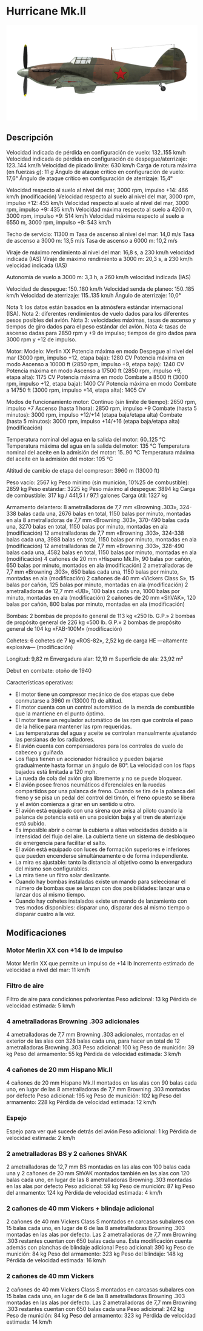 # Hurricane Mk.II

![hurricanemkii](../images/hurricanemkii.png)

## Descripción

Velocidad indicada de pérdida en configuración de vuelo: 132..155 km/h
Velocidad indicada de pérdida en configuración de despegue/aterrizaje: 123..144 km/h
Velocidad de picado límite: 630 km/h
Carga de rotura máxima (en fuerzas <i>g</i>): 11 <i>g</i>
Ángulo de ataque crítico en configuración de vuelo: 17,6°
Ángulo de ataque crítico en configuración de aterrizaje: 15,4°

Velocidad respecto al suelo al nivel del mar, 3000 rpm, impulso +14: 466 km/h (modificación)
Velocidad respecto al suelo al nivel del mar, 3000 rpm, impulso +12: 455 km/h
Velocidad respecto al suelo al nivel del mar, 3000 rpm, impulso +9: 435 km/h
Velocidad máxima respecto al suelo a 4200 m, 3000 rpm, impulso +9: 514 km/h
Velocidad máxima respecto al suelo a 6550 m, 3000 rpm, impulso +9: 543 km/h

Techo de servicio: 11300 m
Tasa de ascenso al nivel del mar: 14,0 m/s
Tasa de ascenso a 3000 m: 13,5 m/s
Tasa de ascenso a 6000 m: 10,2 m/s

Viraje de máximo rendimiento al nivel del mar: 16,8 s, a 230 km/h velocidad indicada (IAS)
Viraje de máximo rendimiento a 3000 m: 20,3 s, a 230 km/h velocidad indicada (IAS)

Autonomía de vuelo a 3000 m: 3,3 h, a 260 km/h velocidad indicada (IAS)

Velocidad de despegue: 150..180 km/h
Velocidad senda de planeo: 150..185 km/h
Velocidad de aterrizaje: 115..135 km/h
Ángulo de aterrizaje: 10,0°

Nota 1: los datos están basados en la atmósfera estándar internacional (ISA).
Nota 2: diferentes rendimientos de vuelo dados para los diferentes pesos posibles del avión.
Nota 3: velocidades máximas, tasas de ascenso y tiempos de giro dados para el peso estándar del avión.
Nota 4: tasas de ascenso dadas para 2850 rpm y +9 de impulso; tiempos de giro dados para 3000 rpm y +12 de impulso.

Motor:
Modelo: Merlin XX
Potencia máxima en modo Despegue al nivel del mar (3000 rpm, impulso +12, etapa baja): 1280 CV
Potencia máxima en modo Ascenso a 10000 ft (2850 rpm, impulso +9, etapa baja): 1240 CV
Potencia máxima en modo Ascenso a 17500 ft (2850 rpm, impulso +9, etapa alta): 1175 CV
Potencia máxima en modo Combate a 8500 ft (3000 rpm, impulso +12, etapa baja): 1400 CV
Potencia máxima en modo Combate a 14750 ft (3000 rpm, impulso +14, etapa alta): 1405 CV

Modos de funcionamiento motor:
Continuo (sin límite de tiempo): 2650 rpm, impulso +7
Ascenso (hasta 1 hora): 2850 rpm, impulso +9
Combate (hasta 5 minutos): 3000 rpm, impulso +12/+14 (etapa baja/etapa alta)
Combate (hasta 5 minutos): 3000 rpm, impulso +14/+16 (etapa baja/etapa alta) (modificación)

Temperatura nominal del agua en la salida del motor: 60..125 °C
Temperatura máxima del agua en la salida del motor: 135 °C
Temperatura nominal del aceite en la admisión del motor: 15..90 °C
Temperatura máxima del aceite en la admisión del motor: 105 °C

Altitud de cambio de etapa del compresor: 3960 m (13000 ft)

Peso vacío: 2567 kg
Peso mínimo (sin munición, 10%25 de combustible): 2859 kg
Peso estándar: 3225 kg
Peso máximo al despegue: 3894 kg
Carga de combustible: 317 kg / 441,5 l / 97,1 galones
Carga útil: 1327 kg

Armamento delantero:
8 ametralladoras de 7,7 mm «Browning .303», 324-338 balas cada una, 2676 balas en total, 1150 balas por minuto, montadas en ala
8 ametralladoras de 7,7 mm «Browning .303», 370-490 balas cada una, 3270 balas en total, 1150 balas por minuto, montadas en ala (modificación)
12 ametralladoras de 7,7 mm «Browning .303», 324-338 balas cada una, 3988 balas en total, 1150 balas por minuto, montadas en ala (modificación)
12 ametralladoras de 7,7 mm «Browning .303», 328-490 balas cada una, 4582 balas en total, 1150 balas por minuto, montadas en ala (modificación)
4 cañones de 20 mm «Hispano Mk.II», 90 balas por cañón, 650 balas por minuto, montados en ala (modificación)
2 ametralladoras de 7,7 mm «Browning .303», 650 balas cada una, 1150 balas por minuto, montadas en ala (modificación)
2 cañones de 40 mm «Vickers Class S», 15 balas por cañón, 125 balas por minuto, montadas en ala (modificación)
2 ametralladoras de 12,7 mm «UB», 100 balas cada una, 1000 balas por minuto, montadas en ala (modificación)
2 cañones de 20 mm «ShVAK», 120 balas por cañón, 800 balas por minuto, montadas en ala (modificación)

Bombas:
2 bombas de propósito general de 113 kg «250 lb. G.P.»
2 bombas de propósito general de 226 kg «500 lb. G.P.»
2 bombas de propósito general de 104 kg «FAB-100M» (modificación)

Cohetes:
6 cohetes de 7 kg «ROS-82», 2,52 kg de carga HE —altamente explosiva— (modificación)

Longitud: 9,82 m
Envergadura alar: 12,19 m
Superficie de ala: 23,92 m²

Debut en combate: otoño de 1940

Características operativas:
- El motor tiene un compresor mecánico de dos etapas que debe conmutarse a 3960 m (13000 ft) de altitud.
- El motor cuenta con un control automático de la mezcla de combustible que la mantiene en el punto óptimo.
- El motor tiene un regulador automático de las rpm que controla el paso de la hélice para mantener las rpm requeridas.
- Las temperaturas del agua y aceite se controlan manualmente ajustando las persianas de los radiadores.
- El avión cuenta con compensadores para los controles de vuelo de cabeceo y guiñada.
- Los flaps tienen un accionador hidraúlico y pueden bajarse gradualmente hasta formar un ángulo de 80°. La velocidad con los flaps bajados está limitada a 120 mph.
- La rueda de cola del avión gira libremente y no se puede bloquear.
- El avión posee frenos neumáticos diferenciales en la ruedas compartidos por una palanca de freno. Cuando se tira de la palanca del freno y se pisa un pedal del control del timón, el freno opuesto se libera y el avión comienza a girar en un sentido u otro.
- El avión está equipado con una sirena que avisa al piloto cuando la palanca de potencia está en una posición baja y el tren de aterrizaje está subido.
- Es imposible abrir o cerrar la cubierta a altas velocidades debido a la intensidad del flujo del aire. La cubierta tiene un sistema de desbloqueo de emergencia para facilitar el salto.
- El avión está equipado con luces de formación superiores e inferiores que pueden encenderse simultáneamente o de forma independiente.
- La mira es ajustable: tanto la distancia al objetivo como la envergadura del mismo son configurables.
- La mira tiene un filtro solar deslizante.
- Cuando hay bombas instaladas existe un mando para seleccionar el número de bombas que se lanzan con dos posibilidades: lanzar una o lanzar dos al mismo tiempo.
- Cuando hay cohetes instalados existe un mando de lanzamiento con tres modos disponibles: disparar uno, disparar dos al mismo tiempo o disparar cuatro a la vez.

## Modificaciones

### Motor Merlin XX con +14 lb de impulso

Motor Merlin XX que permite un impulso de +14 lb
Incremento estimado de velocidad a nivel del mar: 11 km/h
### Filtro de aire

Filtro de aire para condiciones polvorientas
Peso adicional: 13 kg
Pérdida de velocidad estimada: 5 km/h
### 4 ametralladoras Browning .303 adicionales

4 ametralladoras de 7,7 mm Browning .303 adicionales, montadas en el exterior de las alas con 328 balas cada una, para hacer un total de 12 ametralladoras Browning .303
Peso adicional: 100 kg
Peso de munición: 39 kg
Peso del armamento: 55 kg
Pérdida de velocidad estimada: 3 km/h
### 4 cañones de 20 mm Hispano Mk.II

4 cañones de 20 mm Hispano Mk.II montados en las alas con 90 balas cada uno, en lugar de las 8 ametralladoras de 7,7 mm Browning .303 montadas por defecto
Peso adicional: 195 kg
Peso de munición: 102 kg
Peso del armamento: 228 kg
Pérdida de velocidad estimada: 12 km/h
### Espejo

Espejo para ver qué sucede detrás del avión
Peso adicional: 1 kg
Pérdida de velocidad estimada: 2 km/h
### 2 ametralladoras BS y 2 cañones ShVAK

2 ametralladoras de 12,7 mm BS montadas en las alas con 100 balas cada una y 2 cañones de 20 mm ShVAK montados también en las alas con 120 balas cada uno, en lugar de las 8 ametralladoras Browning .303 montadas en las alas por defecto
Peso adicional: 59 kg
Peso de munición: 87 kg
Peso del armamento: 124 kg
Pérdida de velocidad estimada: 4 km/h
### 2 cañones de 40 mm Vickers + blindaje adicional

2 cañones de 40 mm Vickers Class S montados en carcasas subalares con 15 balas cada uno, en lugar de 6 de las 8 ametralladoras Browning .303 montadas en las alas por defecto. Las 2 ametralladoras de 7,7 mm Browning .303 restantes cuentan con 650 balas cada una. Esta modificación cuenta además con planchas de blindaje adicional
Peso adicional: 390 kg
Peso de munición: 84 kg
Peso del armamento: 323 kg
Peso del blindaje: 148 kg
Pérdida de velocidad estimada: 16 km/h
### 2 cañones de 40 mm Vickers

2 cañones de 40 mm Vickers Class S montados en carcasas subalares con 15 balas cada uno, en lugar de 6 de las 8 ametralladoras Browning .303 montadas en las alas por defecto. Las 2 ametralladoras de 7,7 mm Browning .303 restantes cuentan con 650 balas cada una
Peso adicional: 242 kg
Peso de munición: 84 kg
Peso del armamento: 323 kg
Pérdida de velocidad estimada: 14 km/h